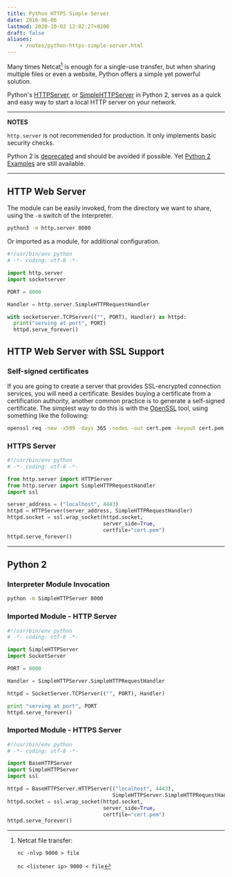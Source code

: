 ```yaml
---
title: Python HTTPS Simple Server
date: 2016-06-06
lastmod: 2020-10-02 12:02:27+0200
draft: false
aliases:
    - /notes/python-https-simple-server.html
---
```


Many times Netcat[^netcat] is enough for a single-use transfer,
but when sharing multiple files or even a website,
Python offers a simple yet powerful solution.

Python's [HTTPServer](https://docs.python.org/3/library/http.server.html),
or [SimpleHTTPServer](https://docs.python.org/2/library/simplehttpserver.html) in Python 2,
serves as a quick and easy way to start a local HTTP server on your network.

---
**NOTES**

`http.server` is not recommended for production.
It only implements basic security checks.

Python 2 is [deprecated](https://pythonclock.org/) and should be avoided if possible.
Yet [Python 2 Examples](#python-2) are still available.

---

## HTTP Web Server

The module can be easily invoked,
from the directory we want to share,
using the `-m` switch of the interpreter.

```sh
python3 -m http.server 8000
```

Or imported as a module, for additional configuration.

```python
#!/usr/bin/env python
# -*- coding: utf-8 -*-

import http.server
import socketserver

PORT = 8000

Handler = http.server.SimpleHTTPRequestHandler

with socketserver.TCPServer(("", PORT), Handler) as httpd:
  print("serving at port", PORT)
  httpd.serve_forever()
```

## HTTP Web Server with SSL Support

### Self-signed certificates

If you are going to create a server that provides SSL-encrypted connection services,
you will need a certificate.
Besides buying a certificate from a certification authority,
another common practice is to generate a self-signed certificate.
The simplest way to do this is with the [OpenSSL](https://www.openssl.org/docs/) tool, using something like the following:

```sh
openssl req -new -x509 -days 365 -nodes -out cert.pem -keyout cert.pem
```

### HTTPS Server

```python
#!/usr/bin/env python
# -*- coding: utf-8 -*-

from http.server import HTTPServer
from http.server import SimpleHTTPRequestHandler
import ssl

server_address = ("localhost", 4443)
httpd = HTTPServer(server_address, SimpleHTTPRequestHandler)
httpd.socket = ssl.wrap_socket(httpd.socket,
                               server_side=True,
                               certfile="cert.pem")
httpd.serve_forever()
```

---

## Python 2

### Interpreter Module Invocation

```sh
python -m SimpleHTTPServer 8000
```

### Imported Module - HTTP Server

```python
#!/usr/bin/env python
# -*- coding: utf-8 -*-

import SimpleHTTPServer
import SocketServer

PORT = 8000

Handler = SimpleHTTPServer.SimpleHTTPRequestHandler

httpd = SocketServer.TCPServer(("", PORT), Handler)

print "serving at port", PORT
httpd.serve_forever()
```

### Imported Module - HTTPS Server

```python
#!/usr/bin/env python
# -*- coding: utf-8 -*-

import BaseHTTPServer
import SimpleHTTPServer
import ssl

httpd = BaseHTTPServer.HTTPServer(("localhost", 4443),
                                  SimpleHTTPServer.SimpleHTTPRequestHandler)
httpd.socket = ssl.wrap_socket(httpd.socket,
                               server_side=True,
                               certfile="cert.pem")
httpd.serve_forever()
```


[^netcat]:
    Netcat file transfer:

    `nc -nlvp 9000 > file`

    `nc <listener ip> 9000 < file`
